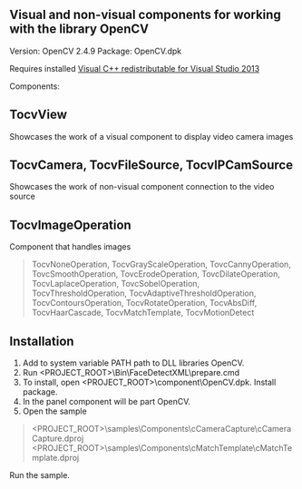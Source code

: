 Visual and non-visual components for working with the library OpenCV
------------------------
Version: OpenCV 2.4.9
Package: OpenCV.dpk

Requires installed [Visual C++ redistributable for Visual Studio 2013][1]<br>

Components:

TocvView
--------
Showcases the work of a visual component to display video camera images

TocvCamera, TocvFileSource, TocvIPCamSource
----------

Showcases the work of non-visual component connection to the video source 

TocvImageOperation
------------------
Component that handles images

> TocvNoneOperation,  TocvGrayScaleOperation,  TovcCannyOperation, 
> TovcSmoothOperation,  TovcErodeOperation, TovcDilateOperation, 
> TocvLaplaceOperation,  TovcSobelOperation,  TocvThresholdOperation, 
> TocvAdaptiveThresholdOperation,  TocvContoursOperation, 
> TocvRotateOperation,  TocvAbsDiff,  TocvHaarCascade, 
> TocvMatchTemplate, TocvMotionDetect

Installation
------------
1. Add to system variable PATH path to DLL libraries OpenCV.
2. Run <PROJECT_ROOT>\Bin\FaceDetectXML\prepare.cmd
3. To install, open <PROJECT_ROOT>\component\OpenCV.dpk. Install package.
4. In the panel component will be part OpenCV.
5. Open the sample<br>
> <PROJECT_ROOT>\samples\Components\cCameraCapture\cCameraCapture.dproj 
> <PROJECT_ROOT>\samples\Components\cMatchTemplate\cMatchTemplate.dproj 

Run the sample.

[1]: http://www.microsoft.com/ru-ru/download/details.aspx?id=40784